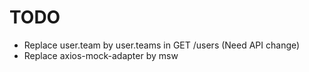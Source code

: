 # TODO

- Replace user.team by user.teams in GET /users (Need API change)
- Replace axios-mock-adapter by msw